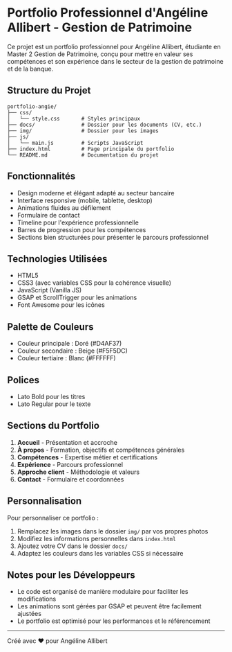 # Portfolio Professionnel d'Angéline Allibert - Gestion de Patrimoine

Ce projet est un portfolio professionnel pour Angéline Allibert, étudiante en Master 2 Gestion de Patrimoine, conçu pour mettre en valeur ses compétences et son expérience dans le secteur de la gestion de patrimoine et de la banque.

## Structure du Projet

```
portfolio-angie/
├── css/
│   └── style.css       # Styles principaux
├── docs/               # Dossier pour les documents (CV, etc.)
├── img/                # Dossier pour les images
├── js/
│   └── main.js         # Scripts JavaScript
├── index.html          # Page principale du portfolio
└── README.md           # Documentation du projet
```

## Fonctionnalités

- Design moderne et élégant adapté au secteur bancaire
- Interface responsive (mobile, tablette, desktop)
- Animations fluides au défilement
- Formulaire de contact
- Timeline pour l'expérience professionnelle
- Barres de progression pour les compétences
- Sections bien structurées pour présenter le parcours professionnel

## Technologies Utilisées

- HTML5
- CSS3 (avec variables CSS pour la cohérence visuelle)
- JavaScript (Vanilla JS)
- GSAP et ScrollTrigger pour les animations
- Font Awesome pour les icônes

## Palette de Couleurs

- Couleur principale : Doré (#D4AF37)
- Couleur secondaire : Beige (#F5F5DC)
- Couleur tertiaire : Blanc (#FFFFFF)

## Polices

- Lato Bold pour les titres
- Lato Regular pour le texte

## Sections du Portfolio

1. **Accueil** - Présentation et accroche
2. **À propos** - Formation, objectifs et compétences générales
3. **Compétences** - Expertise métier et certifications
4. **Expérience** - Parcours professionnel
5. **Approche client** - Méthodologie et valeurs
6. **Contact** - Formulaire et coordonnées

## Personnalisation

Pour personnaliser ce portfolio :

1. Remplacez les images dans le dossier `img/` par vos propres photos
2. Modifiez les informations personnelles dans `index.html`
3. Ajoutez votre CV dans le dossier `docs/`
4. Adaptez les couleurs dans les variables CSS si nécessaire

## Notes pour les Développeurs

- Le code est organisé de manière modulaire pour faciliter les modifications
- Les animations sont gérées par GSAP et peuvent être facilement ajustées
- Le portfolio est optimisé pour les performances et le référencement

---

Créé avec ❤️ pour Angéline Allibert
